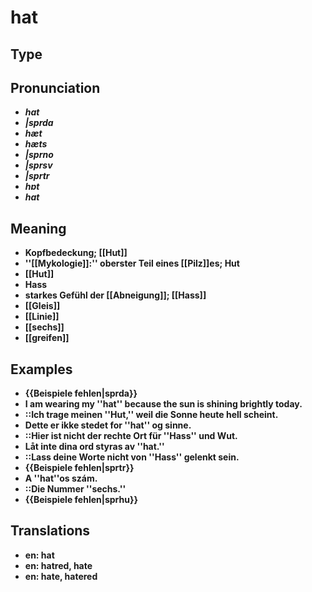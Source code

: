 # hat 
## Type 
## Pronunciation 
- _**hat**_ 
- _**|sprda**_ 
- _**hæt**_ 
- _**hæts**_ 
- _**|sprno**_ 
- _**|sprsv**_ 
- _**|sprtr**_ 
- _**hɒt**_ 
- _**hɑt**_ 
## Meaning 
- **Kopfbedeckung; [[Hut]]** 
- **''[[Mykologie]]:'' oberster Teil eines [[Pilz]]es; Hut** 
- **[[Hut]]** 
- **Hass** 
- **starkes Gefühl der [[Abneigung]]; [[Hass]]** 
- **[[Gleis]]** 
- **[[Linie]]** 
- **[[sechs]]** 
- **[[greifen]]** 
## Examples 
- **{{Beispiele fehlen|sprda}}** 
- **I am wearing my ''hat'' because the sun is shining brightly today.** 
- **::Ich trage meinen ''Hut,'' weil die Sonne heute hell scheint.** 
- **Dette er ikke stedet for ''hat'' og sinne.** 
- **::Hier ist nicht der rechte Ort für ''Hass'' und Wut.** 
- **Låt inte dina ord styras av ''hat.''** 
- **::Lass deine Worte nicht von ''Hass'' gelenkt sein.** 
- **{{Beispiele fehlen|sprtr}}** 
- **A ''hat''os szám.** 
- **::Die Nummer ''sechs.''** 
- **{{Beispiele fehlen|sprhu}}** 
## Translations 
- **en: hat** 
- **en: hatred, hate** 
- **en: hate, hatered** 
